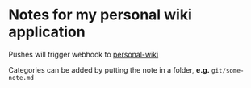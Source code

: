 # Notes for my personal wiki application

Pushes will trigger webhook to [personal-wiki](https://github.com/conormag94/personal-wiki)

Categories can be added by putting the note in a folder, **e.g.** `git/some-note.md`

